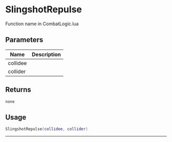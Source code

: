 # SlingshotRepulse

Function name in CombatLogic.lua

## Parameters

| Name     | Description |
| -------- | ----------- |
| collidee |             |
| collider |             |

## Returns

`none`

## Usage

```lua
SlingshotRepulse(collidee, collider)
```

---
